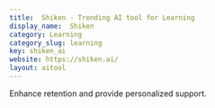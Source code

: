 ```yaml
---
title:  Shiken - Trending AI tool for Learning
display_name:  Shiken
category: Learning
category_slug: learning
key: shiken_ai
website: https://shiken.ai/
layout: aitool
---
```


Enhance retention and provide personalized support.
